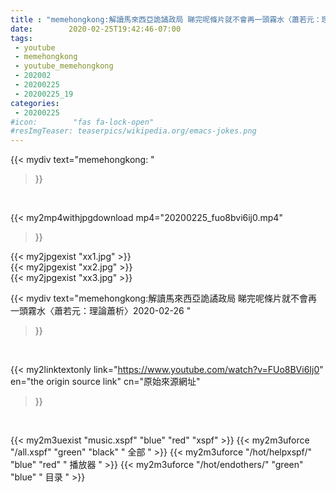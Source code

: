 ```yaml
---
title : "memehongkong:解讀馬來西亞詭譎政局 睇完呢條片就不會再一頭霧水〈蕭若元：理論蕭析〉2020-02-26 "
date:        2020-02-25T19:42:46-07:00
tags:
 - youtube
 - memehongkong
 - youtube_memehongkong
 - 202002
 - 20200225
 - 20200225_19
categories:
 - 20200225
#icon:        "fas fa-lock-open"
#resImgTeaser: teaserpics/wikipedia.org/emacs-jokes.png
---
```


{{< mydiv text="memehongkong: "
>}}
<br>


{{< my2mp4withjpgdownload mp4="20200225_fuo8bvi6ij0.mp4"
>}}

{{< my2jpgexist "xx1.jpg" >}}<br>
{{< my2jpgexist "xx2.jpg" >}}<br>
{{< my2jpgexist "xx3.jpg" >}}<br>



{{< mydiv text="memehongkong:解讀馬來西亞詭譎政局 睇完呢條片就不會再一頭霧水〈蕭若元：理論蕭析〉2020-02-26 "
>}}
<br>

{{< my2linktextonly link="https://www.youtube.com/watch?v=FUo8BVi6Ij0"
en="the origin source link" cn="原始來源網址"
>}}


<br>

{{< my2m3uexist "music.xspf"        "blue"   "red"    "xspf" >}} {{< my2m3uforce "/all.xspf"         "green"  "black"  " 全部 " >}} {{< my2m3uforce "/hot/helpxspf/"    "blue"   "red"    " 播放器 " >}} {{< my2m3uforce "/hot/endothers/"   "green"  "blue"   " 目录 " >}} 
